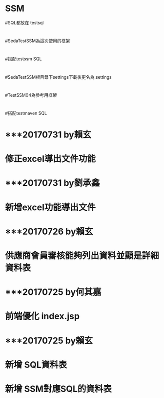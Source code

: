 # SSM
#SQL都放在 testsql
#
#SedaTestSSM為這次使用的框架
#
#搭配testssm SQL
#
#SedaTestSSM根目錄下settings下載後更名為.settings 
#
#TestSSM04為參考用框架
#
#搭配testmaven SQL
# 
# 
# ***20170731 by賴玄
# 修正excel導出文件功能
# 
# 
# ***20170731 by劉承鑫
# 新增excel功能導出文件
# 
# 
# ***20170726 by賴玄
# 供應商會員審核能夠列出資料並顯是詳細資料表
# 
# 
# ***20170725 by何其嘉
# 前端優化 index.jsp
# 
# 
# ***20170725 by賴玄
# 新增 SQL資料表
# 新增 SSM對應SQL的資料表
#
#
#
#
#
#
#
